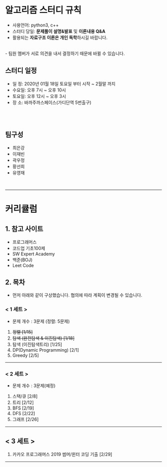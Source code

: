 # 알고리즘 스터디 규칙
- 사용언어: python3, c++
- 스터디 당일: **문제풀이 설명&발표** 및 **이론내용 Q&A**
- 활용되는 **자료구조 이론은 개인 독학**하시길 바랍니다.
<br>
- 팀원 멤버가 서로 의견을 내서 결정하기 때문에 바뀔 수 있습니다.

## 스터디 일정
* 일  정: 2020년 01월 18일 토요일 부터 시작 ~ 2월말 까지
* 수요일: 오후 7시 ~ 오후 10시 
* 토요일: 오후 12시 ~ 오후 3시
* 장 소:  바까주까스페이스(가디단역 5번출구)

<br><br>
## 팀구성
- 최은강
- 이재빈
- 곽우정
- 황선희
- 유영재

<br>
<hr>

# 커리큘럼

## 1. 참고 사이트
* 프로그래머스
* 코드업 기초100제
* SW Expert Academy
* 백준(BOJ)
* Leet Code


## 2. 목차
- 먼저 아래와 같이 구상했습니다. 협의에 따라 계획이 변경될 수 있습니다.

### < 1 세트 >
- 문제 개수 : 3문제 (정렬: 5문제)<br>
1. ~~정렬 [1/15]~~
2. ~~탐색 (완전탐색 & 이진탐색) [1/18]~~
3. 탐색 (이진탐색트리) [1/25]
4. DP(Dynamic Programming) [2/1]
5. Greedy [2/5]

----------
### < 2 세트 >
- 문제 개수 : 3문제(예정)
1. 스택/큐 [2/8]
2. 트리 [2/12]
3. BFS [2/19]
4. DFS [2/22]
5. 그래프 [2/26]

----------
## < 3 세트 > 
1. 카카오 프로그래머스 2019 썸머/윈터 코딩 기출 [2/29]
----------
